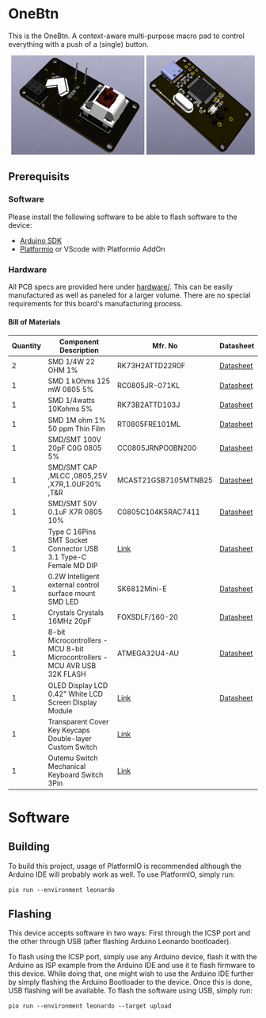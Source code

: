 # OneBtn
This is the OneBtn. A context-aware multi-purpose macro pad to control everything with  a push of a (single) button.


<p align="center">
  <img src="https://raw.githubusercontent.com/gili-yankovitch/onebtn/master/hardware/Mainboard/Mainboard-front.png" height="200"> <img src="https://raw.githubusercontent.com/gili-yankovitch/onebtn/master/hardware/Mainboard/Mainboard-back.png" height="200">
</p>

## Prerequisits
### Software
Please install the following software to be able to flash software to the device:
* [Arduino SDK](https://www.arduino.cc/en/software)
* [Platformio](https://platformio.org/install/cli) or VScode with Platformio AddOn

### Hardware
All PCB specs are provided here under [hardware/](https://github.com/gili-yankovitch/onebtn/tree/master/hardware). This can be easily manufactured as well as paneled for a larger volume. There are no special requirements for this board's manufacturing process.

#### Bill of Materials
| Quantity | Component Description | Mfr. No | Datasheet |
|----------|-----------------------|---------|-----------|
| 2 | SMD 1/4W 22 OHM 1% | RK73H2ATTD22R0F | [Datasheet](https://www.mouser.co.il/datasheet/2/219/RK73H-1825326.pdf) |
| 1 | SMD 1 kOhms 125 mW 0805 5% | RC0805JR-071KL | [Datasheet](https://www.mouser.co.il/datasheet/2/447/PYu_RC_Group_51_RoHS_L_11-1984063.pdf) |
| 1 | SMD 1/4watts 10Kohms 5% | RK73B2ATTD103J | [Datasheet](https://www.mouser.co.il/datasheet/2/219/RK73B-1825463.pdf) |
| 1 | SMD 1M ohm 1% 50 ppm Thin Film | RT0805FRE101ML | [Datasheet](https://www.mouser.co.il/datasheet/2/447/PYu_RT_1_to_0_01_RoHS_L_12-3003070.pdf) |
| 1 | SMD/SMT 100V 20pF C0G 0805 5% | CC0805JRNPO0BN200 | [Datasheet](https://www.mouser.co.il/datasheet/2/447/UPY_NP0X7R_MV_100_to_630V_24-2604388.pdf) |
| 1 | SMD/SMT CAP ,MLCC ,0805,25V ,X7R,1.0UF20% ,T&R | MCAST21GSB7105MTNB25 | [Datasheet](https://www.mouser.co.il/datasheet/2/396/Taiyo_Yuden_1102023_MC_mlcc_all_e-3081584.pdf) |
| 1 | SMD/SMT 50V 0.1uF X7R 0805 10% | C0805C104K5RAC7411 | [Datasheet](https://www.mouser.co.il/datasheet/2/212/KEM_C1002_X7R_SMD-1102033.pdf) |
| 1 | Type C 16Pins SMT Socket Connector USB 3.1 Type-C Female MD DIP | [Link](https://www.aliexpress.com/item/4001076043694.html?spm=a2g0o.order_list.0.0.2e2f1802zEBigU) | [Datasheet](https://ae01.alicdn.com/kf/H1e697b3dd3c54072b04ede95a2d44105H.jpg) |
| 1 | 0.2W Intelligent external control surface mount SMD LED | SK6812Mini-E | [Datasheet](https://cdn-shop.adafruit.com/product-files/4960/4960_SK6812MINI-E_REV02_EN.pdf) |
| 1 | Crystals Crystals 16MHz 20pF | FOXSDLF/160-20 | [Datasheet](https://www.mouser.co.il/datasheet/2/3/C4SD-2141100.pdf) |
| 1 | 8-bit Microcontrollers - MCU 8-bit Microcontrollers - MCU AVR USB 32K FLASH | ATMEGA32U4-AU | [Datasheet](https://www.mouser.co.il/datasheet/2/268/Atmel_7766_8_bit_AVR_ATmega16U4_32U4_Datasheet-1315135.pdf) |
| 1 | OLED Display LCD 0.42" White LCD Screen Display Module | [Link](https://www.aliexpress.com/item/1005004674483621.html?spm=a2g0o.order_list.order_list_main.53.3f8418028cM6Vv) | [Datasheet](https://www.vishay.com/docs/37902/oled128o064dbpp3n00000.pdf) |
| 1 | Transparent Cover Key Keycaps Double-layer Custom Switch | [Link](https://www.aliexpress.com/item/1005002716375572.html?spm=a2g0o.order_list.order_list_main.137.3f8418028cM6Vv) |  |
| 1 | Outemu Switch Mechanical Keyboard Switch 3Pin | [Link](https://www.aliexpress.com/item/1005002378701948.html?spm=a2g0o.order_list.order_list_main.242.3f8418028cM6Vv) |  |

# Software
## Building
To build this project, usage of PlatformIO is recommended although the Arduino IDE will probably work as well. To use PlatformIO, simply run:
```
pio run --environment leonardo
```

## Flashing
This device accepts software in two ways: First through the ICSP port and the other through USB (after flashing Arduino Leonardo bootloader).

To flash using the ICSP port, simply use any Arduino device, flash it with the Arduino as ISP example from the Arduino IDE and use it to flash firmware to this device. While doing that, one might wish to use the Arduino IDE further by simply flashing the Arduino Bootloader to the device. Once this is done, USB flashing will be available. To flash the software using USB, simply run:
```
pio run --environment leonardo --target upload
```
